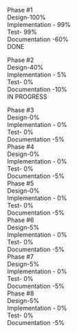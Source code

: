 Phase #1  
Design-100%  
Implementation - 99%  
Test- 99%  
Documentation -60%  
DONE

Phase #2  
Design-40%  
Implementation - 5%  
Test- 0%  
Documentation -10%  
IN PROGRESS
 
Phase #3  
Design-0%  
Implementation - 0%  
Test- 0%  
Documentation -5%  
Phase #4  
Design-0%  
Implementation - 0%  
Test- 0%  
Documentation -5%  
Phase #5  
Design-0%  
Implementation - 0%  
Test- 0%  
Documentation -5%  
Phase #6  
Design-5%  
Implementation - 0%  
Test- 0%  
Documentation -5%  
Phase #7  
Design-5%   
Implementation - 0%  
Test- 0%  
Documentation -5%  
Phase #8    
Design-5%  
Implementation - 0%   
Test- 0%   
Documentation -5%   
